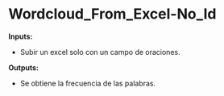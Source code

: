# Wordcloud_From_Excel-No_Id
**Inputs:** 
- Subir un excel solo con un campo de oraciones.

**Outputs:** 
- Se obtiene la frecuencia de las palabras.
